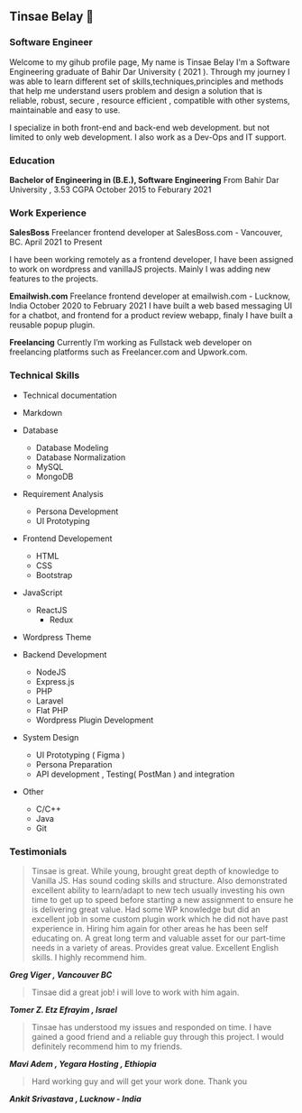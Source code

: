 ## Tinsae Belay 👋
### Software Engineer

Welcome to my gihub profile page, My name is Tinsae Belay I'm a Software Engineering graduate of Bahir Dar University ( 2021 ). Through my journey I was able to learn
different set of skills,techniques,principles and methods  that help me understand users problem and design a solution that is reliable, robust, secure , resource efficient , compatible with other systems, maintainable and easy to use.


I specialize in both front-end and back-end web development. but not limited to only web
development. I also work as a Dev-Ops and IT support.


### Education
**Bachelor of Engineering in (B.E.), Software Engineering**
From Bahir Dar University , 3.53 CGPA
October 2015 to Feburary 2021


### Work Experience
**SalesBoss**
Freelancer frontend developer at SalesBoss.com - Vancouver, BC.
April 2021 to Present

I have been working remotely as a frontend developer, I have been assigned to work on wordpress and vanillaJS
projects. Mainly I was adding new features to the projects.

**Emailwish.com**
Freelance frontend developer at emailwish.com - Lucknow, India
October 2020 to February 2021
I have built a web based messaging UI for a chatbot, and frontend for a product review webapp, finaly I have
built a reusable popup plugin.


**Freelancing**
Currently I’m working as Fullstack web developer on freelancing platforms such as Freelancer.com and
Upwork.com.



### Technical Skills

* Technical documentation
 * Markdown

* Database
   * Database Modeling
   * Database Normalization
   * MySQL
   * MongoDB

* Requirement Analysis
    * Persona Development
    * UI Prototyping

* Frontend Developement
    * HTML
    * CSS
    * Bootstrap
* JavaScript
  * ReactJS
    * Redux
* Wordpress Theme
* Backend Development
    * NodeJS
    * Express.js
    * PHP
    * Laravel
    * Flat PHP
    * Wordpress Plugin Development
* System Design
    * UI Prototyping ( Figma )
    * Persona Preparation
    * API development , Testing( PostMan ) and integration
* Other
    * C/C++
    * Java
    * Git





### Testimonials

>Tinsae is great. While young, brought great depth of knowledge to Vanilla JS.
Has sound coding skills and structure. Also demonstrated excellent ability to
learn/adapt to new tech usually investing his own time to get up to speed
before starting a new assignment to ensure he is delivering great value. Had
some WP knowledge but did an excellent job in some custom plugin work
which he did not have past experience in. Hiring him again for other areas he
has been self educating on. A great long term and valuable asset for our
part-time needs in a variety of areas. Provides great value. Excellent English
skills. I highly recommend him.


***Greg Viger , Vancouver BC***

> Tinsae did a great job! i will love to work with him again.

***Tomer Z. Etz Efrayim , Israel***

>Tinsae has understood my issues and responded on time. I have gained a
good friend and a reliable guy through this project. I would definitely
recommend him to my friends.

***Mavi Adem , Yegara Hosting , Ethiopia***


>Hard working guy and will get your work done. Thank you

***Ankit Srivastava , Lucknow - India***
